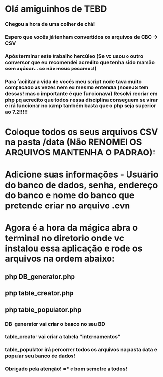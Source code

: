 # Olá amiguinhos de TEBD
### Chegou a hora de uma colher de chá!
### Espero que vocês já tenham convertidos os arquivos de CBC -> CSV
### Após terminar este trabalho hercúleo (Se vc usou o outro conversor que eu recomendei acredito que tenha sido mamão com açúcar... se não meus pesames!)

### Para facilitar a vida de vocês meu script node tava muito complicado as vezes nem eu mesmo entendia (nodeJS tem dessas! mas o importante é que funcionava) Resolvi recriar em php pq acredito que todos nessa disciplina conseguem se virar e irá funcionar no xamp também basta que o php seja superior ao 7.2!!!!!

# Coloque todos os seus arquivos CSV na pasta /data (Não RENOMEI OS ARQUIVOS MANTENHA O PADRAO):
# Adicione suas informações - Usuário do banco de dados, senha, endereço do banco e nome do banco que pretende criar no arquivo .evn
# Agora é a hora da mágica abra o terminal no diretorio onde vc instalou essa aplicação e rode os arquivos na ordem abaixo:
## php DB_generator.php
## php table_creator.php
## php table_populator.php

### DB_generator vai criar o banco no seu BD
### table_creator vai criar a tabela "internamentos"
### table_populator irá percorrer todos os arquivos na pasta data e popular seu banco de dados!
### Obrigado pela atenção! =* e bom semetre a todos!
